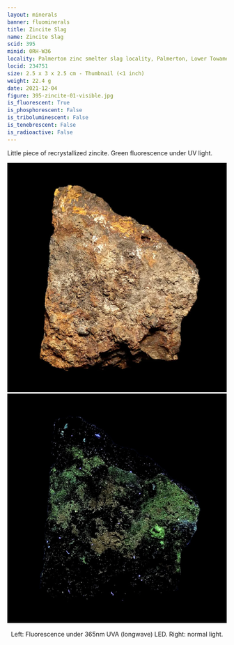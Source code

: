 ```yaml
---
layout: minerals
banner: fluominerals
title: Zincite Slag
name: Zincite Slag
scid: 395
minid: 0RH-W36
locality: Palmerton zinc smelter slag locality, Palmerton, Lower Towamensing Township, Carbon Co., Pennsylvania, USA
locid: 234751
size: 2.5 x 3 x 2.5 cm - Thumbnail (<1 inch)
weight: 22.4 g
date: 2021-12-04
figure: 395-zincite-01-visible.jpg
is_fluorescent: True
is_phosphorescent: False
is_triboluminescent: False
is_tenebrescent: False
is_radioactive: False
---
```

Little piece of recrystallized zincite. Green fluorescence under UV light.

<figure style='text-align:center; margin:0 auto; width:100%;'>
 <div class='image-slider'>
  <img src='/img/minerals/395-zincite-01-visible.jpg'>
  <div class='image-slider-image'>
   <img src='/img/minerals/395-zincite-02-365led.jpg'>
   <div class='image-slider-dot'></div>
  </div>
 </div>
 <figcaption style='padding:1em 0 2em'>Left: Fluorescence under 365nm UVA (longwave) LED. Right: normal light.</figcaption>
</figure>


